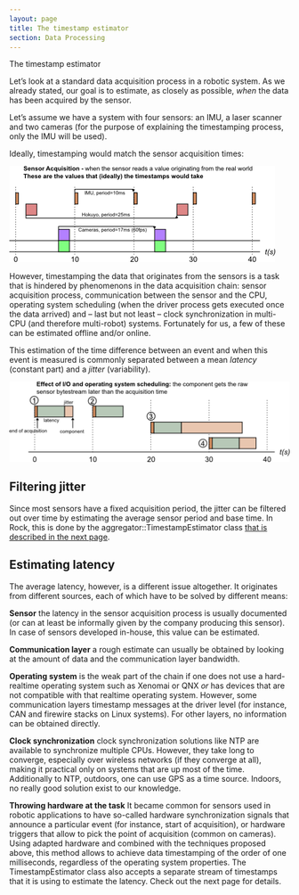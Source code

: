 ```yaml
---
layout: page
title: The timestamp estimator
section: Data Processing
---
```

<div class="content2">
<div class="content2-pagetitle">The timestamp estimator</div>
<div class="content2-container line-box">
<div class="content2-container-1col">



<p>Let&rsquo;s look at a standard data acquisition process in a robotic system. As we
already stated, our goal is to estimate, as closely as possible, <em>when</em> the data
has been acquired by the sensor.</p>

<p>Let&rsquo;s assume we have a system with four sensors: an IMU, a laser scanner and two
cameras (for the purpose of explaining the timestamping process, only the IMU
will be used).</p>

<p>Ideally, timestamping would match the sensor acquisition times:</p>

<p class="align-center"><img src="timeline_sensor_acquisition.png" alt="Ideal timestamps" /></p>

<p>However, timestamping the data that originates from the sensors is a task that
is hindered by phenomenons in the data acquisition chain: sensor acquisition
process, communication between the sensor and the CPU, operating system
scheduling (when the driver process gets executed once the data arrived) and &ndash;
last but not least &ndash; clock synchronization in multi-CPU (and therefore
multi-robot) systems.  Fortunately for us, a few of these can be estimated
offline and/or online.</p>

<p>This estimation of the time difference between an event and when this event is
measured is commonly separated between a mean <em>latency</em> (constant part)
and a <em>jitter</em> (variability).</p>

<p class="align-center"><img src="timeline_driver_component.png" alt="Latency and jitter" /></p>

<h2 id="filtering-jitter">Filtering jitter</h2>
<p>Since most sensors have a fixed acquisition period, the jitter can be filtered
out over time by estimating the average sensor period and base time. In Rock,
this is done by the aggregator::TimestampEstimator class <a href="timestamp_estimator_usage.html">that is described in
the next page</a>.</p>

<h2 id="estimating-latency">Estimating latency</h2>
<p>The average latency, however, is a different issue altogether. It
originates from different sources, each of which have to be solved by different
means:</p>

<p><strong>Sensor</strong> the latency in the sensor acquisition process is usually documented (or
can at least be informally given by the company producing this sensor). In case of sensors
developed in-house, this value can be estimated.</p>

<p><strong>Communication layer</strong> a rough estimate can usually be obtained by looking at the
amount of data and the communication layer bandwidth.</p>

<p><strong>Operating system</strong> is the weak part of the chain if one does not use a
hard-realtime operating system such as Xenomai or QNX <em>or</em> has devices that are
not compatible with that realtime operating system. However, some communication layers timestamp
messages at the driver level (for instance, CAN and firewire stacks on Linux systems). For other layers, no
information can be obtained directly.</p>

<p><strong>Clock synchronization</strong> clock synchronization solutions like NTP are available
to synchronize multiple CPUs. However, they take long to converge, especially over
wireless networks (if they converge at all), making it practical only on systems that are
up most of the time. Additionally to NTP, outdoors, one can use GPS as a time source.
Indoors, no really good solution exist to our knowledge.</p>

<p><strong>Throwing hardware at the task</strong> It became common for sensors used in robotic
applications to have so-called hardware synchronization signals that announce a particular event (for instance,
start of acquisition), or hardware triggers that allow to pick the point of acquisition
(common on cameras). Using adapted hardware and combined with the techniques proposed
above, this method allows to achieve data timestamping of the order of one milliseconds,
regardless of the operating system properties. The TimestampEstimator class also
accepts a separate stream of timestamps that it is using to estimate the
latency. Check out the next page for details.</p>


</div>
</div>
</div>
